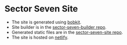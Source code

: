 Sector Seven Site
==================================================

- The site is generated using [bobkit].
- Site builder is in the [sector-seven-builder repo].
- Generated static files are in the [sector-seven-site repo].
- The site is hosted on [netlify].


[bobkit]: https://github.com/DannyBen/bobkit
[sector-seven-site repo]: https://github.com/DannyBen/sector-seven-site
[sector-seven-builder repo]: https://github.com/DannyBen/sector-seven-builder
[netlify]: https://www.netlify.com/